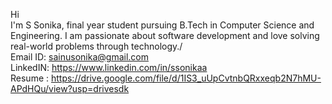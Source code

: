 Hi <br>
I'm S Sonika, final year student pursuing B.Tech in  Computer Science and Engineering.  I am passionate about software development and love solving real-world problems through technology./<br>
    Email ID: sainusonika@gmail.com<br>
    LinkedIN: https://www.linkedin.com/in/ssonikaa<br>
   Resume : https://drive.google.com/file/d/1IS3_uUpCvtnbQRxxeqb2N7hMU-APdHQu/view?usp=drivesdk

<!---
SSonikaa/SSonikaa is a ✨ special ✨ repository because its `README.md` (this file) appears on your GitHub profile.
You can click the Preview link to take a look at your changes.
--->
